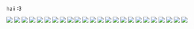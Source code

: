 haii :3 

![](https://64.media.tumblr.com/ccdd87e409941f430051817b011b621e/94152cface8e71f3-e1/s100x200/4fc42c12d8ce70271b7c2ca5ad467e4c1c57ae44.gifv)
![](https://64.media.tumblr.com/f1b71ab10944440c2371610e39598b06/3cc1544b214896ab-b4/s100x200/e6415418ed943d60b6c9bedfe6ef87c3f409369b.pnj)
![](https://64.media.tumblr.com/2307f918e1505bf12607effe6529646a/9179719dc9ff61a7-ca/s100x200/90e642023af5d86086ee9511f01b748c2e3ab536.gifv)
![](https://64.media.tumblr.com/dbea788cc9ca0f53c592cc4d429e82a2/a3ea198efbd28389-e8/s100x200/d247cebe729dc4abd59470aecf0f524d2aa2c2a4.pnj)
![](https://64.media.tumblr.com/cb25fe3288f028dd0489fc64463c56ef/3d346fea3a4ecdaa-39/s100x200/f99663a3e727d55342331eda58dfc21bddf2066b.gifv)
![](https://64.media.tumblr.com/9245a15dad34f3b6bd5179908407ec73/e16d9c3fd8438e13-af/s100x200/ccf910778204ed13b524dc4db741a009fb08e47c.jpg)
![](https://64.media.tumblr.com/902e845c704505e5acf9e285cf677106/ccb3ddc5250b8fb9-cc/s100x200/d1b351236f576830ca7e3243fad938ce39a168df.pnj)
![](https://64.media.tumblr.com/47a5fc614632081531d79575e74c871a/a26cf9685fd5e26c-56/s100x200/020cb4ad8a63aee18e3d53ed977ead8b5f78b7a0.pnj)
![](https://64.media.tumblr.com/33040e38bb0d60d7ab6e1e664560b2a7/d511c7faddc57de9-fe/s100x200/74947d75b9ac351eb8dce26e6dd0a9be70ae185b.gifv)
![](https://autism.crd.co/assets/images/gallery05/8b60c391.png?v=a2781ae8)
![](https://autism.crd.co/assets/images/gallery05/69c38c38.gif?v=a2781ae8)
![](https://images-wixmp-ed30a86b8c4ca887773594c2.wixmp.com/f/f86748d8-589a-4484-927f-eca9b21e439c/ddrru7y-a29ad33a-be03-46e5-9447-064a64fa1d7e.png?token=eyJ0eXAiOiJKV1QiLCJhbGciOiJIUzI1NiJ9.eyJzdWIiOiJ1cm46YXBwOjdlMGQxODg5ODIyNjQzNzNhNWYwZDQxNWVhMGQyNmUwIiwiaXNzIjoidXJuOmFwcDo3ZTBkMTg4OTgyMjY0MzczYTVmMGQ0MTVlYTBkMjZlMCIsIm9iaiI6W1t7InBhdGgiOiJcL2ZcL2Y4Njc0OGQ4LTU4OWEtNDQ4NC05MjdmLWVjYTliMjFlNDM5Y1wvZGRycnU3eS1hMjlhZDMzYS1iZTAzLTQ2ZTUtOTQ0Ny0wNjRhNjRmYTFkN2UucG5nIn1dXSwiYXVkIjpbInVybjpzZXJ2aWNlOmZpbGUuZG93bmxvYWQiXX0.dRj-2Hkvq1fnw0Xg3zXpocItITy9APWocErnDU7r2ZM)
![](https://64.media.tumblr.com/3a79136a93f5e01fad0e3dbe30893d5f/1a875d710482dba1-97/s100x200/458e7821cd93303be0d24d2929710804e1ead941.pnj)
![](https://64.media.tumblr.com/90ebedb6ecb0340940f0e8a19f386971/11991265bf6769a9-0e/s100x200/622da145c345e4b98fcf6fb4251d80ad8a1b666f.gifv)
![](https://64.media.tumblr.com/22258458cfb8a1cbc9fd7f4a5c5a3b66/b3d83bbf44993478-68/s100x200/aa41b25ce6d25e34c7be0a91d2443b9afc765c38.gifv)
![](https://64.media.tumblr.com/f061ea9c12ba98151bf3c59f82bc3bcb/b3d83bbf44993478-ee/s100x200/75e66e1bbd9405f2f51bd709ceaf86b56f0aaaa4.gifv)
![](https://64.media.tumblr.com/cec3ba26aac916aa4b04653fde592a82/11991265bf6769a9-6f/s100x200/f640b6671d89d18ee3b4e9c4ec6fe264c4a3e79c.gifv)
![](https://64.media.tumblr.com/d200cdb0882ae2918e80f07ed2c020c6/62e81ddceab68145-42/s100x200/0179ff44ddbf88c46403cca87a86c332259e6c93.pnj)
![](https://64.media.tumblr.com/c85fed5bf59dbdd21d2b1a26bafbe8c8/62e81ddceab68145-2b/s100x200/71c23e5c5a27465d9c2f9164bdf0365b13e557f8.gifv)
![](https://64.media.tumblr.com/c6ba30ca701f966c3a5c86fcd9842306/4ceb5fc214845161-49/s100x200/3dcbb9ae2fbca671cf4a7f81093cbe48b4830475.gifv)
![](https://64.media.tumblr.com/93999031b3c76e9c5b978faf6cc3f5b7/b6671499bfdc6d69-07/s100x200/55e54bbfed59043e596a18d002a51822c97fcbde.gifv)
![](https://64.media.tumblr.com/d409434c573e976a259d530ad2b7314b/87937eae939ecf7d-e7/s250x400/dc3f8834016c00190a4e99f75d4721f66205b039.gifv)
![](https://64.media.tumblr.com/dd8819522e5cfe8b7db8836f4fe53ac4/94152cface8e71f3-6b/s100x200/1f2420ba30694cec0386552579e05fcba53888a3.gifv)
![](https://user-images.githubusercontent.com/118184209/259271147-c3f5d0aa-3f96-4ccf-8c9d-d7dbc07ad7bc.png)
